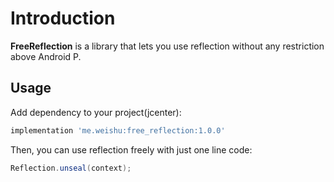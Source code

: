 # Introduction

**FreeReflection** is a library that lets you use reflection without any restriction above Android P.

## Usage

Add dependency to your project(jcenter):

```gradle
implementation 'me.weishu:free_reflection:1.0.0'
```

Then, you can use reflection freely with just one line code:

```java
Reflection.unseal(context);
```
